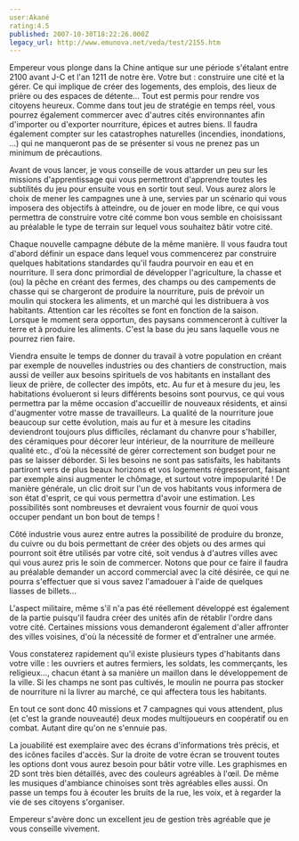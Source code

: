 ```yaml
---
user:Akané
rating:4.5
published: 2007-10-30T18:22:26.000Z
legacy_url: http://www.emunova.net/veda/test/2155.htm
---
```

Empereur vous plonge dans la Chine antique sur une période s'étalant entre 2100 avant J-C et l'an 1211 de notre ère. Votre but : construire une cité et la gérer. Ce qui implique de créer des logements, des emplois, des lieux de prière ou des espaces de détente... Tout est permis pour rendre vos citoyens heureux. Comme dans tout jeu de stratégie en temps réel, vous pourrez également commercer avec d'autres cités environnantes afin d'importer ou d'exporter nourriture, épices et autres biens. Il faudra également compter sur les catastrophes naturelles (incendies, inondations, ...) qui ne manqueront pas de se présenter si vous ne prenez pas un minimum de précautions.  

  

Avant de vous lancer, je vous conseille de vous attarder un peu sur les missions d'apprentissage qui vous permettront d'apprendre toutes les subtilités du jeu pour ensuite vous en sortir tout seul. Vous aurez alors le choix de mener les campagnes une à une, servies par un scénario qui vous imposera des objectifs à atteindre, ou de jouer en mode libre, ce qui vous permettra de construire votre cité comme bon vous semble en choisissant au préalable le type de terrain sur lequel vous souhaitez bâtir votre cité.  

  

Chaque nouvelle campagne débute de la même manière. Il vous faudra tout d'abord définir un espace dans lequel vous commencerez par construire quelques habitations standardes qu'il faudra pourvoir en eau et en nourriture. Il sera donc primordial de développer l'agriculture, la chasse et (ou) la pêche en créant des fermes, des champs ou des campements de chasse qui se chargeront de produire la nourriture, puis de prévoir un moulin qui stockera les aliments, et un marché qui les distribuera à vos habitants. Attention car les récoltes se font en fonction de la saison. Lorsque le moment sera opportun, des paysans commenceront à cultiver la terre et à produire les aliments. C'est la base du jeu sans laquelle vous ne pourrez rien faire.  

  

Viendra ensuite le temps de donner du travail à votre population en créant par exemple de nouvelles industries ou des chantiers de construction, mais aussi de veiller aux besoins spirituels de vos habitants en installant des lieux de prière, de collecter des impôts, etc. Au fur et à mesure du jeu, les habitations évolueront si leurs différents besoins sont pourvus, ce qui vous permettra par la même occasion d'accueillir de nouveaux résidents, et ainsi d'augmenter votre masse de travailleurs. La qualité de la nourriture joue beaucoup sur cette évolution, mais au fur et à mesure les citadins deviendront toujours plus difficiles, réclamant du chanvre pour s'habiller, des céramiques pour décorer leur intérieur, de la nourriture de meilleure qualité etc., d'où la nécessité de gérer correctement son budget pour ne pas se laisser déborder. Si les besoins ne sont pas satisfaits, les habitants partiront vers de plus beaux horizons et vos logements régresseront, faisant par exemple ainsi augmenter le chômage, et surtout votre impopularité ! De manière générale, un clic droit sur l'un de vos habitants vous informera de son état d'esprit, ce qui vous permettra d'avoir une estimation. Les possibilités sont nombreuses et devraient vous fournir de quoi vous occuper pendant un bon bout de temps !  

  

Côté industrie vous aurez entre autres la possibilité de produire du bronze, du cuivre ou du bois permettant de créer des objets ou des armes qui pourront soit être utilisés par votre cité, soit vendus à d'autres villes avec qui vous aurez pris le soin de commercer. Notons que pour ce faire il faudra au préalable demander un accord commercial avec la cité désirée, ce qui ne pourra s'effectuer que si vous savez l'amadouer à l'aide de quelques liasses de billets...  

  

L'aspect militaire, même s'il n'a pas été réellement développé est également de la partie puisqu'il faudra créer des unités afin de rétablir l'ordre dans votre cité. Certaines missions vous demanderont également d'aller affronter des villes voisines, d'où la nécessité de former et d'entraîner une armée.  

  

Vous constaterez rapidement qu'il existe plusieurs types d'habitants dans votre ville : les ouvriers et autres fermiers, les soldats, les commerçants, les religieux..., chacun étant à sa manière un maillon dans le développement de la ville. Si les champs ne sont pas cultivés, le moulin ne pourra pas stocker de nourriture ni la livrer au marché, ce qui affectera tous les habitants.  

  

En tout ce sont donc 40 missions et 7 campagnes qui vous attendent, plus (et c'est la grande nouveauté) deux modes multijoueurs en coopératif ou en combat. Autant dire qu'on ne s'ennuie pas.  

  

La jouabilité est exemplaire avec des écrans d'informations très précis, et des icônes faciles d'accès. Sur la droite de votre écran se trouvent toutes les options dont vous aurez besoin pour bâtir votre ville. Les graphismes en 2D sont très bien détaillés, avec des couleurs agréables à l'œil. De même les musiques d'ambiance chinoises sont très agréables elles aussi. On passe un temps fou à écouter les bruits de la rue, les voix, et à regarder la vie de ses citoyens s'organiser.  

  

Empereur s'avère donc un excellent jeu de gestion très agréable que je vous conseille vivement.